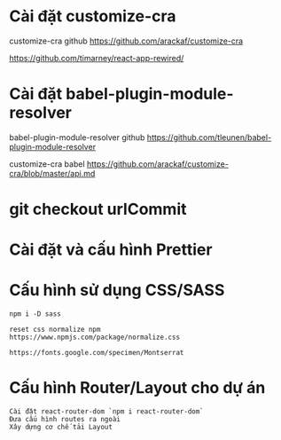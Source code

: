 # Cài đặt customize-cra

customize-cra github
https://github.com/arackaf/customize-cra

https://github.com/timarney/react-app-rewired/

# Cài đặt babel-plugin-module-resolver

babel-plugin-module-resolver github
https://github.com/tleunen/babel-plugin-module-resolver

customize-cra babel
https://github.com/arackaf/customize-cra/blob/master/api.md

# git checkout urlCommit

# Cài đặt và cấu hình Prettier

# Cấu hình sử dụng CSS/SASS

    npm i -D sass

    reset css normalize npm
    https://www.npmjs.com/package/normalize.css

    https://fonts.google.com/specimen/Montserrat

# Cấu hình Router/Layout cho dự án

    Cài đặt react-router-dom `npm i react-router-dom`
    Đưa cấu hình routes ra ngoài
    Xây dựng cơ chế tải Layout
